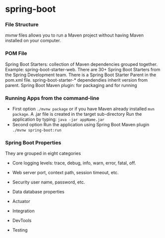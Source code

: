 # spring-boot

### File Structure

*mvnw* files allows you to run a Maven project without having Maven installed on your computer.


### POM File

Spring Boot Starters: collection of Maven dependencies grouped together.
  Example: spring-boot-starter-web.
  There are 30+ Spring Boot Starters from the Spring Development team.
  There is a Spring Boot Starter Parent in the pom.xml file.
  spring-boot-starter-* dependendies inherit version from parent.
Spring Boot Maven plugin: for packaging and for running 

### Running Apps from the command-line

- First option
`./mvnw package` or if you have Maven already installed `mvn package`.
A .jar file is created in the target sub-directory
Run the application by typing: `java -jar appName.jar`
- Second option
Run the application using Spring Boot Maven plugin
`./mvnw spring-boot:run`
		
### Spring Boot Properties

They are grouped in eight categories
- Core
logging levels: trace, debug, info, warn, error, fatal, off.
- Web
server port, context path, session timeout, etc.
- Security
user name, password, etc.
- Data
database properties 
- Actuator

- Integration
- DevTools
- Testing

